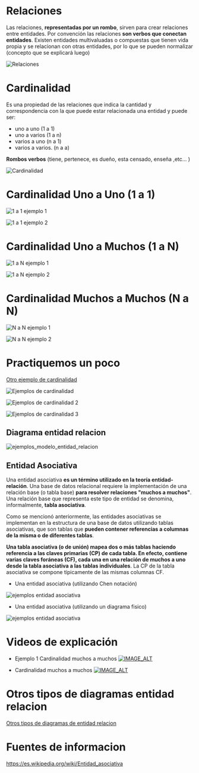 # Relaciones

Las relaciones, **representadas por un rombo**, sirven para crear relaciones entre entidades. Por convención las relaciones **son verbos que conectan entidades**. Existen entidades multivaluadas o compuestas que tienen vida propia y se relacionan con otras entidades, por lo que se pueden normalizar (concepto que se explicará luego)

![Relaciones](https://github.com/jackmaf/umanizales-clases/blob/master/Bases%20de%20Datos/1/ARCHIVOS/relaciones.png)

# Cardinalidad

Es una propiedad de las relaciones que indica la cantidad y correspondencia con la que puede estar relacionada una entidad y puede ser:

- uno a uno (1 a 1)
- uno a varios (1 a n)
- varios a uno (n a 1)
- varios a varios. (n a a)

**Rombos verbos** (tiene, pertenece, es dueño, esta censado, enseña ,etc... )

![Cardinalidad](https://github.com/jackmaf/umanizales-clases/blob/master/Bases%20de%20Datos/1/ARCHIVOS/cardinalidad.png)

# Cardinalidad Uno a Uno (1 a 1)

![1 a 1 ejemplo 1](https://github.com/jackmaf/umanizales-clases/blob/master/Bases%20de%20Datos/1/ARCHIVOS/1a1principal.png)

![1 a 1 ejemplo 2](https://github.com/jackmaf/umanizales-clases/blob/master/Bases%20de%20Datos/1/ARCHIVOS/1a1-1.png)

# Cardinalidad Uno a Muchos (1 a N)

![1 a N ejemplo 1](https://github.com/jackmaf/umanizales-clases/blob/master/Bases%20de%20Datos/1/ARCHIVOS/1anprincipal.png)

![1 a N ejemplo 2](https://github.com/jackmaf/umanizales-clases/blob/master/Bases%20de%20Datos/1/ARCHIVOS/1an.png)

# Cardinalidad Muchos a Muchos (N a N)

![N a N ejemplo 1](https://github.com/jackmaf/umanizales-clases/blob/master/Bases%20de%20Datos/1/ARCHIVOS/nanprincipal.png)

![N a N ejemplo 2](https://github.com/jackmaf/umanizales-clases/blob/master/Bases%20de%20Datos/1/ARCHIVOS/nan.png)

# Practiquemos un poco

[Otro ejemplo de cardinalidad](http://www.aulapc.es/lupa_busquedas_posit.html1accesA~A60.00)

![Ejemplos de cardinalidad](https://github.com/jackmaf/umanizales-clases/blob/master/Bases%20de%20Datos/1/ARCHIVOS/ejemplos_cardinalidad.jpeg)

![Ejemplos de cardinalidad 2](https://github.com/jackmaf/umanizales-clases/blob/master/Bases%20de%20Datos/1/ARCHIVOS/ejemplo_cardinalidad_2.png)

![Ejemplos de cardinalidad 3](https://github.com/jackmaf/umanizales-clases/blob/master/Bases%20de%20Datos/1/ARCHIVOS/ejemplo3cardinalidadentida.png)

## Diagrama entidad relacion

![ejemplos_modelo_entidad_relacion](https://github.com/jackmaf/umanizales-clases/blob/master/Bases%20de%20Datos/1/ARCHIVOS/ejemplos_modelo_entidad_relacion.jpeg)

## Entidad Asociativa

Una entidad asociativa **es un término utilizado en la teoría entidad-relación**. Una base de datos relacional requiere la implementación de una relación base (o tabla base) **para resolver relaciones "muchos a muchos"**. Una relación base que representa este tipo de entidad se denomina, informalmente, **tabla asociativa**.

Como se mencionó anteriormente, las entidades asociativas se implementan en la estructura de una base de datos utilizando tablas asociativas, que son tablas que **pueden contener referencias a columnas de la misma o de diferentes tablas**.

**Una tabla asociativa (o de unión) mapea dos o más tablas haciendo referencia a las claves primarias (CP) de cada tabla. En efecto, contiene varias claves foráneas (CF), cada una en una relación de muchos a uno desde la tabla asociativa a las tablas individuales**. La CP de la tabla asociativa se compone típicamente de las mismas columnas CF.

- Una entidad asociativa (utilizando Chen notación)

![ejemplos entidad asociativa](https://github.com/jackmaf/umanizales-clases/blob/master/Bases%20de%20Datos/1/ARCHIVOS/Ejemplo_entidad_asociativa.png)

- Una entidad asociativa (utilizando un diagrama fisico)

![ejemplos entidad asociativa](https://github.com/jackmaf/umanizales-clases/blob/master/Bases%20de%20Datos/1/ARCHIVOS/ejemplo_diagrama_fisico.png)

# Videos de explicación

- Ejemplo 1 Cardinalidad muchos a muchos
  [![IMAGE_ALT](https://img.youtube.com/vi/UmX4kyB2wfg/0.jpg)](https://www.youtube.com/watch?v=xkqrUYb8AYI)

- Cardinalidad muchos a muchos
  [![IMAGE_ALT](https://img.youtube.com/vi/UmX4kyB2wfg/0.jpg)](https://www.youtube.com/watch?v=R_i5tpbRrYI)

# Otros tipos de diagramas entidad relacion

[Otros tipos de diagramas de entidad relacion](https://en.wikipedia.org/wiki/Entity%E2%80%93relationship_model#Cardinalities)

# Fuentes de informacion

https://es.wikipedia.org/wiki/Entidad_asociativa
